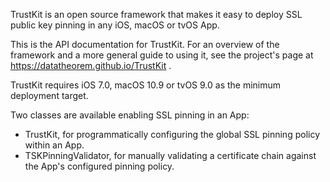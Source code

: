 TrustKit is an open source framework that makes it easy to deploy SSL public key
pinning in any iOS, macOS or tvOS App.

This is the API documentation for TrustKit. For an overview of the framework and
a more general guide to using it, see the project's page at
https://datatheorem.github.io/TrustKit .

TrustKit requires iOS 7.0, macOS 10.9 or tvOS 9.0 as the minimum deployment 
target.

Two classes are available enabling SSL pinning in an App:

* TrustKit, for programmatically configuring the global SSL pinning policy within an 
App.
* TSKPinningValidator, for manually validating a certificate chain against the App's
configured pinning policy.
